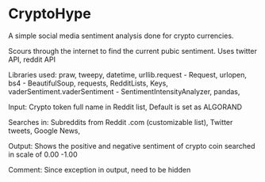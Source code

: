# CryptoHype
A simple social media sentiment analysis done for crypto currencies. 

Scours through the internet to find the current pubic sentiment.
Uses twitter API, reddit API

Libraries used:
praw,
tweepy,
datetime,
urllib.request - Request, urlopen,
bs4 - BeautifulSoup,
requests,
RedditLists,
Keys,
vaderSentiment.vaderSentiment - SentimentIntensityAnalyzer,
pandas,

Input:
Crypto token full name in Reddit list, Default is set as ALGORAND

Searches in:
Subreddits from Reddit .com (customizable list),
Twitter tweets,
Google News,

Output:
Shows the positive and negative sentiment of crypto coin searched in scale of 0.00 -1.00

Comment:
Since exception in output, need to be hidden
